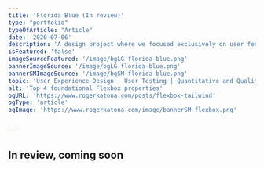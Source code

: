 ```yaml
---
title: 'Florida Blue (In review)'
type: "portfolio"
typeOfArticle: "Article"
date: '2020-07-06'
description: 'A design project where we focused exclusively on user feedback to drive the direction of our design.'
isFeatured: 'false'
imageSourceFeatured: '/image/bgLG-florida-blue.png'
bannerImageSource: '/image/bgLG-florida-blue.png'
bannerSMImageSource: '/image/bgSM-florida-blue.png'
topic: 'User Experience Design | User Testing | Quantitative and Qualitative Testing'
alt: 'Top 4 foundational Flexbox properties'
ogURL: 'https://www.rogerkatona.com/posts/flexbox-tailwind'
ogType: 'article'
ogImage: 'https://www.rogerkatona.com/image/bannerSM-flexbox.png'


---
```


## In review, coming soon